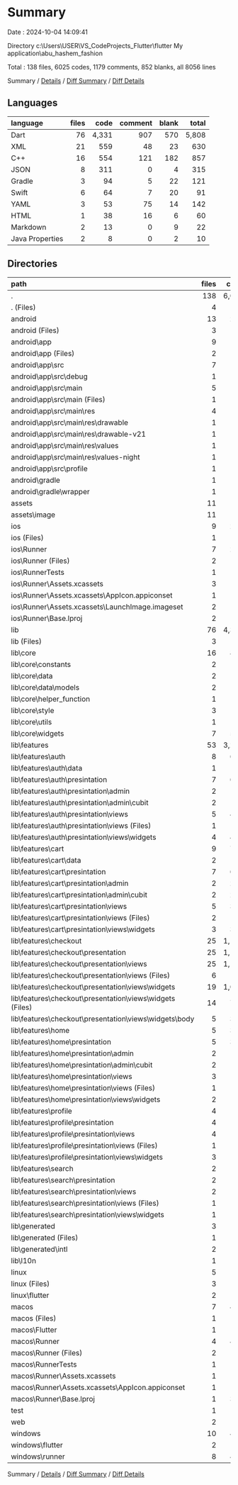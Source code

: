# Summary

Date : 2024-10-04 14:09:41

Directory c:\\Users\\USER\\VS_CodeProjects_Flutter\\flutter My application\\abu_hashem_fashion

Total : 138 files,  6025 codes, 1179 comments, 852 blanks, all 8056 lines

Summary / [Details](details.md) / [Diff Summary](diff.md) / [Diff Details](diff-details.md)

## Languages
| language | files | code | comment | blank | total |
| :--- | ---: | ---: | ---: | ---: | ---: |
| Dart | 76 | 4,331 | 907 | 570 | 5,808 |
| XML | 21 | 559 | 48 | 23 | 630 |
| C++ | 16 | 554 | 121 | 182 | 857 |
| JSON | 8 | 311 | 0 | 4 | 315 |
| Gradle | 3 | 94 | 5 | 22 | 121 |
| Swift | 6 | 64 | 7 | 20 | 91 |
| YAML | 3 | 53 | 75 | 14 | 142 |
| HTML | 1 | 38 | 16 | 6 | 60 |
| Markdown | 2 | 13 | 0 | 9 | 22 |
| Java Properties | 2 | 8 | 0 | 2 | 10 |

## Directories
| path | files | code | comment | blank | total |
| :--- | ---: | ---: | ---: | ---: | ---: |
| . | 138 | 6,025 | 1,179 | 852 | 8,056 |
| . (Files) | 4 | 63 | 75 | 21 | 159 |
| android | 13 | 209 | 51 | 33 | 293 |
| android (Files) | 3 | 46 | 0 | 11 | 57 |
| android\\app | 9 | 158 | 51 | 21 | 230 |
| android\\app (Files) | 2 | 99 | 5 | 12 | 116 |
| android\\app\\src | 7 | 59 | 46 | 9 | 114 |
| android\\app\\src\\debug | 1 | 3 | 4 | 1 | 8 |
| android\\app\\src\\main | 5 | 53 | 38 | 7 | 98 |
| android\\app\\src\\main (Files) | 1 | 27 | 6 | 1 | 34 |
| android\\app\\src\\main\\res | 4 | 26 | 32 | 6 | 64 |
| android\\app\\src\\main\\res\\drawable | 1 | 4 | 7 | 2 | 13 |
| android\\app\\src\\main\\res\\drawable-v21 | 1 | 4 | 7 | 2 | 13 |
| android\\app\\src\\main\\res\\values | 1 | 9 | 9 | 1 | 19 |
| android\\app\\src\\main\\res\\values-night | 1 | 9 | 9 | 1 | 19 |
| android\\app\\src\\profile | 1 | 3 | 4 | 1 | 8 |
| android\\gradle | 1 | 5 | 0 | 1 | 6 |
| android\\gradle\\wrapper | 1 | 5 | 0 | 1 | 6 |
| assets | 11 | 96 | 0 | 11 | 107 |
| assets\\image | 11 | 96 | 0 | 11 | 107 |
| ios | 9 | 236 | 4 | 13 | 253 |
| ios (Files) | 1 | 7 | 0 | 0 | 7 |
| ios\\Runner | 7 | 222 | 2 | 9 | 233 |
| ios\\Runner (Files) | 2 | 13 | 0 | 3 | 16 |
| ios\\RunnerTests | 1 | 7 | 2 | 4 | 13 |
| ios\\Runner\\Assets.xcassets | 3 | 148 | 0 | 4 | 152 |
| ios\\Runner\\Assets.xcassets\\AppIcon.appiconset | 1 | 122 | 0 | 1 | 123 |
| ios\\Runner\\Assets.xcassets\\LaunchImage.imageset | 2 | 26 | 0 | 3 | 29 |
| ios\\Runner\\Base.lproj | 2 | 61 | 2 | 2 | 65 |
| lib | 76 | 4,318 | 897 | 563 | 5,778 |
| lib (Files) | 3 | 137 | 80 | 13 | 230 |
| lib\\core | 16 | 843 | 156 | 97 | 1,096 |
| lib\\core\\constants | 2 | 30 | 0 | 7 | 37 |
| lib\\core\\data | 2 | 105 | 5 | 15 | 125 |
| lib\\core\\data\\models | 2 | 105 | 5 | 15 | 125 |
| lib\\core\\helper_function | 1 | 36 | 1 | 5 | 42 |
| lib\\core\\style | 3 | 76 | 82 | 11 | 169 |
| lib\\core\\utils | 1 | 27 | 49 | 26 | 102 |
| lib\\core\\widgets | 7 | 569 | 19 | 33 | 621 |
| lib\\features | 53 | 3,228 | 633 | 421 | 4,282 |
| lib\\features\\auth | 8 | 660 | 157 | 111 | 928 |
| lib\\features\\auth\\data | 1 | 38 | 0 | 9 | 47 |
| lib\\features\\auth\\presintation | 7 | 622 | 157 | 102 | 881 |
| lib\\features\\auth\\presintation\\admin | 2 | 191 | 111 | 62 | 364 |
| lib\\features\\auth\\presintation\\admin\\cubit | 2 | 191 | 111 | 62 | 364 |
| lib\\features\\auth\\presintation\\views | 5 | 431 | 46 | 40 | 517 |
| lib\\features\\auth\\presintation\\views (Files) | 1 | 19 | 0 | 9 | 28 |
| lib\\features\\auth\\presintation\\views\\widgets | 4 | 412 | 46 | 31 | 489 |
| lib\\features\\cart | 9 | 754 | 38 | 106 | 898 |
| lib\\features\\cart\\data | 2 | 79 | 2 | 10 | 91 |
| lib\\features\\cart\\presintation | 7 | 675 | 36 | 96 | 807 |
| lib\\features\\cart\\presintation\\admin | 2 | 291 | 27 | 72 | 390 |
| lib\\features\\cart\\presintation\\admin\\cubit | 2 | 291 | 27 | 72 | 390 |
| lib\\features\\cart\\presintation\\views | 5 | 384 | 9 | 24 | 417 |
| lib\\features\\cart\\presintation\\views (Files) | 2 | 22 | 0 | 5 | 27 |
| lib\\features\\cart\\presintation\\views\\widgets | 3 | 362 | 9 | 19 | 390 |
| lib\\features\\checkout | 25 | 1,132 | 379 | 114 | 1,625 |
| lib\\features\\checkout\\presentation | 25 | 1,132 | 379 | 114 | 1,625 |
| lib\\features\\checkout\\presentation\\views | 25 | 1,132 | 379 | 114 | 1,625 |
| lib\\features\\checkout\\presentation\\views (Files) | 6 | 120 | 41 | 18 | 179 |
| lib\\features\\checkout\\presentation\\views\\widgets | 19 | 1,012 | 338 | 96 | 1,446 |
| lib\\features\\checkout\\presentation\\views\\widgets (Files) | 14 | 703 | 9 | 49 | 761 |
| lib\\features\\checkout\\presentation\\views\\widgets\\body | 5 | 309 | 329 | 47 | 685 |
| lib\\features\\home | 5 | 319 | 33 | 57 | 409 |
| lib\\features\\home\\presintation | 5 | 319 | 33 | 57 | 409 |
| lib\\features\\home\\presintation\\admin | 2 | 156 | 20 | 41 | 217 |
| lib\\features\\home\\presintation\\admin\\cubit | 2 | 156 | 20 | 41 | 217 |
| lib\\features\\home\\presintation\\views | 3 | 163 | 13 | 16 | 192 |
| lib\\features\\home\\presintation\\views (Files) | 1 | 84 | 13 | 8 | 105 |
| lib\\features\\home\\presintation\\views\\widgets | 2 | 79 | 0 | 8 | 87 |
| lib\\features\\profile | 4 | 199 | 23 | 20 | 242 |
| lib\\features\\profile\\presintation | 4 | 199 | 23 | 20 | 242 |
| lib\\features\\profile\\presintation\\views | 4 | 199 | 23 | 20 | 242 |
| lib\\features\\profile\\presintation\\views (Files) | 1 | 86 | 23 | 9 | 118 |
| lib\\features\\profile\\presintation\\views\\widgets | 3 | 113 | 0 | 11 | 124 |
| lib\\features\\search | 2 | 164 | 3 | 13 | 180 |
| lib\\features\\search\\presintation | 2 | 164 | 3 | 13 | 180 |
| lib\\features\\search\\presintation\\views | 2 | 164 | 3 | 13 | 180 |
| lib\\features\\search\\presintation\\views (Files) | 1 | 125 | 0 | 10 | 135 |
| lib\\features\\search\\presintation\\views\\widgets | 1 | 39 | 3 | 3 | 45 |
| lib\\generated | 3 | 109 | 28 | 32 | 169 |
| lib\\generated (Files) | 1 | 56 | 8 | 15 | 79 |
| lib\\generated\\intl | 2 | 53 | 20 | 17 | 90 |
| lib\\l10n | 1 | 1 | 0 | 0 | 1 |
| linux | 5 | 102 | 27 | 38 | 167 |
| linux (Files) | 3 | 86 | 18 | 27 | 131 |
| linux\\flutter | 2 | 16 | 9 | 11 | 36 |
| macos | 7 | 463 | 5 | 16 | 484 |
| macos (Files) | 1 | 7 | 0 | 0 | 7 |
| macos\\Flutter | 1 | 18 | 3 | 4 | 25 |
| macos\\Runner | 4 | 431 | 0 | 8 | 439 |
| macos\\Runner (Files) | 2 | 20 | 0 | 6 | 26 |
| macos\\RunnerTests | 1 | 7 | 2 | 4 | 13 |
| macos\\Runner\\Assets.xcassets | 1 | 68 | 0 | 1 | 69 |
| macos\\Runner\\Assets.xcassets\\AppIcon.appiconset | 1 | 68 | 0 | 1 | 69 |
| macos\\Runner\\Base.lproj | 1 | 343 | 0 | 1 | 344 |
| test | 1 | 14 | 10 | 7 | 31 |
| web | 2 | 73 | 16 | 7 | 96 |
| windows | 10 | 451 | 94 | 143 | 688 |
| windows\\flutter | 2 | 23 | 9 | 11 | 43 |
| windows\\runner | 8 | 428 | 85 | 132 | 645 |

Summary / [Details](details.md) / [Diff Summary](diff.md) / [Diff Details](diff-details.md)